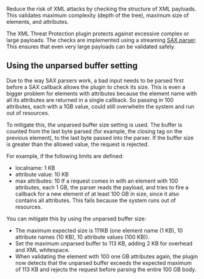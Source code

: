 Reduce the risk of XML attacks by checking the structure of XML payloads. This
validates maximum complexity (depth of the tree), maximum size of elements,
and attributes.

The XML Threat Protection plugin protects against excessive complex or large payloads.
The checks are implemented using a streaming [SAX parser](http://www.saxproject.org/). 
This ensures that even very large payloads can be validated safely.

## Using the unparsed buffer setting

Due to the way SAX parsers work, a bad input needs to be parsed first before a SAX callback
allows the plugin to check its size. This is even
a bigger problem for elements with attributes because the element name with all its attributes are returned in a single
callback. So passing in 100 attributes, each with a 1GB value, could still overwhelm the
system and run out of resources.

To mitigate this, the unparsed buffer size setting is used. The buffer is counted from the
last byte parsed (for example, the closing tag on the previous element), to the last byte passed
into the parser. If the buffer size is greater than the allowed value, the request is rejected.

For example, if the following limits are defined:
- localname: 1 KB
- attribute value: 10 KB
- max attributes: 10
If a request comes in with an element with 100 attributes, each 1 GB, the parser reads the payload, and tries to fire a callback for a new element of at least 100 GB in size, since it also contains all attributes. This fails because the system runs out of resources.

You can mitigate this by using the unparsed buffer size:
- The maximum expected size is 111KB (one element name (1 KB), 10 attribute names (10 KB), 10 attribute values (100 KB)).
- Set the maximum unparsed buffer to 113 KB, adding 2 KB for overhead and XML whitespace.
- When validating the element with 100 one GB attributes again, the plugin now detects that the unparsed buffer exceeds the expected maximum of 113 KB and rejects the request before parsing the entire 100 GB body.

